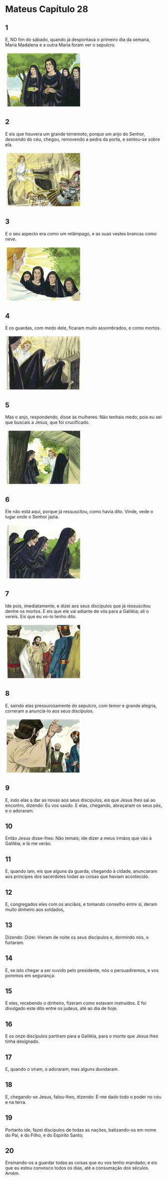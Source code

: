 # Mateus Capítulo 28

## 1
E, NO fim do sábado, quando já despontava o primeiro dia da semana, Maria Madalena e a outra Maria foram ver o sepulcro.

![](../.img/Mt/28/1-0.jpg)

## 2
E eis que houvera um grande terremoto, porque um anjo do Senhor, descendo do céu, chegou, removendo a pedra da porta, e sentou-se sobre ela.

![](../.img/Mt/28/2-0.jpg)

## 3
E o seu aspecto era como um relâmpago, e as suas vestes brancas como neve.

![](../.img/Mt/28/3-0.jpg)

## 4
E os guardas, com medo dele, ficaram muito assombrados, e como mortos.

![](../.img/Mt/28/4-0.jpg)

## 5
Mas o anjo, respondendo, disse às mulheres: Não tenhais medo; pois eu sei que buscais a Jesus, que foi crucificado.

![](../.img/Mt/28/5-0.jpg)

## 6
Ele não está aqui, porque já ressuscitou, como havia dito. Vinde, vede o lugar onde o Senhor jazia.

![](../.img/Mt/28/6-0.jpg)

## 7
Ide pois, imediatamente, e dizei aos seus discípulos que já ressuscitou dentre os mortos. E eis que ele vai adiante de vós para a Galiléia; ali o vereis. Eis que eu vo-lo tenho dito.

![](../.img/Mt/28/7-0.jpg)

## 8
E, saindo elas pressurosamente do sepulcro, com temor e grande alegria, correram a anunciá-lo aos seus discípulos.

![](../.img/Mt/28/8-0.jpg)

## 9
E, indo elas a dar as novas aos seus discípulos, eis que Jesus lhes sai ao encontro, dizendo: Eu vos saúdo. E elas, chegando, abraçaram os seus pés, e o adoraram.

## 10
Então Jesus disse-lhes: Não temais; ide dizer a meus irmãos que vão à Galiléia, e lá me verão.

## 11
E, quando iam, eis que alguns da guarda, chegando à cidade, anunciaram aos príncipes dos sacerdotes todas as coisas que haviam acontecido.

## 12
E, congregados eles com os anciãos, e tomando conselho entre si, deram muito dinheiro aos soldados,

## 13
Dizendo: Dizei: Vieram de noite os seus discípulos e, dormindo nós, o furtaram.

## 14
E, se isto chegar a ser ouvido pelo presidente, nós o persuadiremos, e vos poremos em segurança.

## 15
E eles, recebendo o dinheiro, fizeram como estavam instruídos. E foi divulgado este dito entre os judeus, até ao dia de hoje.

## 16
E os onze discípulos partiram para a Galiléia, para o monte que Jesus lhes tinha designado.

## 17
E, quando o viram, o adoraram; mas alguns duvidaram.

## 18
E, chegando-se Jesus, falou-lhes, dizendo: É-me dado todo o poder no céu e na terra.

## 19
Portanto ide, fazei discípulos de todas as nações, batizando-os em nome do Pai, e do Filho, e do Espírito Santo;

## 20
Ensinando-os a guardar todas as coisas que eu vos tenho mandado; e eis que eu estou convosco todos os dias, até a consumação dos séculos. Amém.

